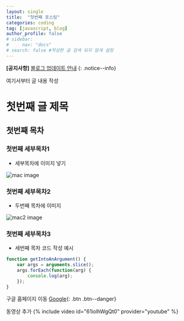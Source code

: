 ```yaml
---
layout: single
title:  "첫번째 포스팅"
categories: coding
tag: [javascript, blog]
author_profile: false
# sidebar:
#     nav: "docs"
# search: false #작성한 글 검색 되지 않게 설정
---
```


**[공지사항]** [블로그 업데이트 안내](https://mmistakes.github.io/minimal-mistakes/docs/quick-start-guide)
{: .notice--info}

여기서부터 글 내용 작성

# 첫번째 글 제목

## 첫번째 목차
### 첫번째 세부목차1
- 세부목차에 이미지 넣기

![mac image](../../images/sample/mac.jpeg)

### 첫번째 세부목차2
- 두번째 목차에 이미지

![mac2 image](../../images/sample/mac2.jpeg)

### 첫번째 세부목차3

- 세번째 목차 코드 작성 예시

```js
function getIntoAnArgument() {
    var args = arguments.slice();
    args.forEach(function(arg) {
        console.log(arg);
    });
}
```

구글 홈페이지 이동
[Google](https://google.com){: .btn .btn--danger}

동영상 추가
{% include video id="61iolhWgQt0" provider="youtube" %}